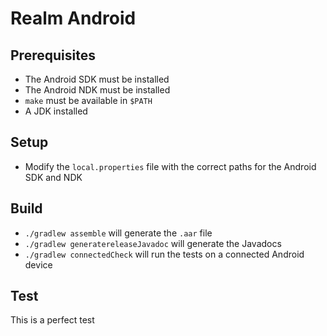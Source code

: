 # Realm Android

## Prerequisites

 * The Android SDK must be installed
 * The Android NDK must be installed
 * `make` must be available in `$PATH`
 * A JDK installed

## Setup

 * Modify the `local.properties` file with the correct paths for the Android SDK and NDK

## Build

 * `./gradlew assemble` will generate the `.aar` file
 * `./gradlew generatereleaseJavadoc` will generate the Javadocs
 * `./gradlew connectedCheck` will run the tests on a connected Android device

## Test

This is a perfect test

